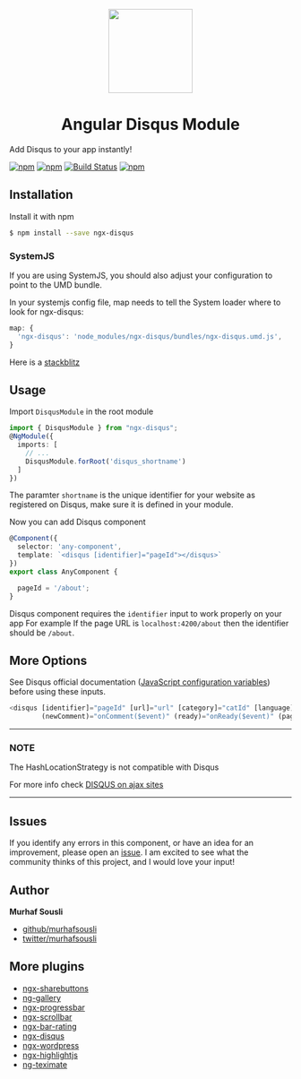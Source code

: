<p align="center">
  <img height="150px" width="150px" style="text-align: center;" src="https://cdn.rawgit.com/MurhafSousli/ngx-disqus/55fb00f5/src/assets/logo.svg">
  <h1 align="center">Angular Disqus Module</h1>
</p>

Add Disqus to your app instantly!

[![npm](https://img.shields.io/badge/demo-online-ed1c46.svg)](https://murhafsousli.github.io/ngx-disqus/)
[![npm](https://img.shields.io/npm/v/ngx-disqus.svg)](https://www.npmjs.com/package/ngx-disqus)
[![Build Status](https://travis-ci.org/MurhafSousli/ngx-disqus.svg)](https://travis-ci.org/MurhafSousli/ngx-disqus)
[![npm](https://img.shields.io/npm/l/express.svg?maxAge=2592000)](/LICENSE)

## Installation

Install it with npm

```bash
$ npm install --save ngx-disqus
```

### SystemJS

If you are using SystemJS, you should also adjust your configuration to point to the UMD bundle.

In your systemjs config file, map needs to tell the System loader where to look for ngx-disqus:

```ts
map: {
  'ngx-disqus': 'node_modules/ngx-disqus/bundles/ngx-disqus.umd.js',
}
```

Here is a [stackblitz](https://stackblitz.com/edit/ngx-disqus)

## Usage

Import `DisqusModule` in the root module

```ts
import { DisqusModule } from "ngx-disqus";
@NgModule({
  imports: [
    // ...
    DisqusModule.forRoot('disqus_shortname')
  ]
})
```

The paramter `shortname` is the unique identifier for your website as registered on Disqus, make sure it is defined in your module.

Now you can add Disqus component

```ts
@Component({
  selector: 'any-component',
  template: `<disqus [identifier]="pageId"></disqus>`
})
export class AnyComponent {

  pageId = '/about';
}
```

Disqus component requires the `identifier` input to work properly on your app
For example If the page URL is `localhost:4200/about` then the identifier should be `/about`.

## More Options

See Disqus official documentation ([JavaScript configuration variables](https://help.disqus.com/customer/portal/articles/472098-javascript-configuration-variables)) before using these inputs.

```ts
<disqus [identifier]="pageId" [url]="url" [category]="catId" [language]="'en'"
        (newComment)="onComment($event)" (ready)="onReady($event)" (paginate)="onPaginate($event)"></disqus>
```

___

### NOTE

The HashLocationStrategy is not compatible with Disqus

For more info check [DISQUS on ajax sites](https://help.disqus.com/customer/portal/articles/472107-using-disqus-on-ajax-sites)

___

## Issues

If you identify any errors in this component, or have an idea for an improvement, please open an [issue](https://github.com/MurhafSousli/ngx-disqus/issues). I am excited to see what the community thinks of this project, and I would love your input!

## Author

**Murhaf Sousli**

- [github/murhafsousli](https://github.com/MurhafSousli)
- [twitter/murhafsousli](https://twitter.com/MurhafSousli)

## More plugins

- [ngx-sharebuttons](https://github.com/MurhafSousli/ngx-sharebuttons)
- [ng-gallery](https://github.com/MurhafSousli/ng-gallery)
- [ngx-progressbar](https://github.com/MurhafSousli/ngx-progressbar)
- [ngx-scrollbar](https://github.com/MurhafSousli/ngx-scrollbar)
- [ngx-bar-rating](https://github.com/MurhafSousli/ngx-bar-rating)
- [ngx-disqus](https://github.com/MurhafSousli/ngx-disqus)
- [ngx-wordpress](https://github.com/MurhafSousli/ngx-wordpress)
- [ngx-highlightjs](https://github.com/MurhafSousli/ngx-highlightjs)
- [ng-teximate](https://github.com/MurhafSousli/ng-teximate)

